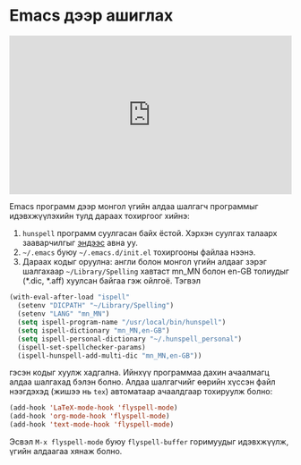 # Emacs дээр ашиглах

<div style="position: relative; width: 100%; padding-bottom: 56.25%;">
   <iframe src="https://www.youtube.com/embed/6lh9cfodvbQ" frameborder="0" allow="accelerometer; autoplay; clipboard-write; encrypted-media; gyroscope; picture-in-picture" allowfullscreen style="position: absolute; top: 0; left: 0; height: 100%; width: 100%; padding-bottom:20px;"></iframe>
</div>

Emacs программ дээр монгол үгийн алдаа шалгагч программыг идэвхжүүлэхийн тулд дараах тохиргоог хийнэ:

1. `hunspell` программ суулгасан байх ёстой. Хэрхэн суулгах талаарх зааварчилгыг [эндээс](https://github.com/bataak/dict-mn#hunspell-%D1%81%D1%83%D1%83%D0%BB%D0%B3%D0%B0%D1%85) авна уу.
1. `~/.emacs` буюу `~/.emacs.d/init.el` тохиргооны файлаа нээнэ.
1. Дараах кодыг оруулна: англи болон монгол үгийн алдааг зэрэг шалгахаар `~/Library/Spelling` хавтаст mn_MN болон en-GB толиудыг (*.dic, *.aff) хуулсан байгаа гэж ойлгоё. Тэгвэл

```lisp
(with-eval-after-load "ispell"
  (setenv "DICPATH" "~/Library/Spelling")
  (setenv "LANG" "mn_MN")
  (setq ispell-program-name "/usr/local/bin/hunspell")
  (setq ispell-dictionary "mn_MN,en-GB")
  (setq ispell-personal-dictionary "~/.hunspell_personal")
  (ispell-set-spellchecker-params)
  (ispell-hunspell-add-multi-dic "mn_MN,en-GB"))
```

гэсэн кодыг хуулж хадгална. Ийнхүү программаа дахин ачаалмагц алдаа шалгахад бэлэн болно. Алдаа шалгагчийг өөрийн хүссэн файл нээгдэхэд (жишээ нь `tex`) автоматаар ачаалдгаар тохируулж болно:

```lisp
(add-hook 'LaTeX-mode-hook 'flyspell-mode)
(add-hook 'org-mode-hook 'flyspell-mode)
(add-hook 'text-mode-hook 'flyspell-mode)
```

Эсвэл `M-x flyspell-mode` буюу `flyspell-buffer` горимуудыг идэвхжүүлж, үгийн алдаагаа хянаж болно.
